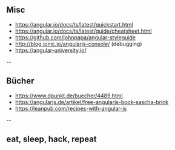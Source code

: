## Misc

- https://angular.io/docs/ts/latest/quickstart.html
- https://angular.io/docs/ts/latest/guide/cheatsheet.html
- https://github.com/johnpapa/angular-styleguide
- http://blog.ionic.io/angularjs-console/ (debugging)
- https://angular-university.io/

--

## Bücher
- https://www.dpunkt.de/buecher/4489.html
- https://angularjs.de/artikel/free-angularjs-book-sascha-brink
- https://leanpub.com/recipes-with-angular-js

--

## eat, sleep, hack, repeat
